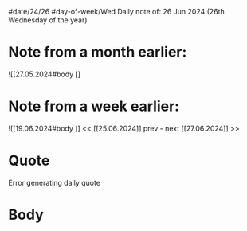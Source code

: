 
#date/24/26
#day-of-week/Wed
Daily note of: 26 Jun 2024 (26th Wednesday of the year)

# Note from a month earlier:
![[27.05.2024#body ]]

# Note from a week earlier:
![[19.06.2024#body ]]
 << [[25.06.2024]] prev - next [[27.06.2024]] >>
# Quote

Error generating daily quote
# Body

